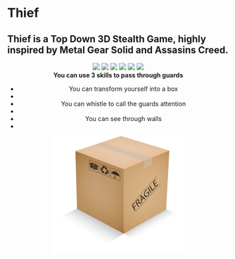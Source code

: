 # Thief

<h2>Thief is a Top Down 3D Stealth Game, highly inspired by Metal Gear Solid and Assasins Creed.</h2>

<div align="center" valign="top">
  <img src="https://img.itch.zone/aW1hZ2UvMTU3Mzc4OC85MjcyOTk4LnBuZw==/250x600/B2W2lP.png"/>
  <img src="https://img.itch.zone/aW1hZ2UvMTU3Mzc4OC85MjcyOTk5LnBuZw==/250x600/ZCslYu.png"/>
  <img src="https://img.itch.zone/aW1hZ2UvMTU3Mzc4OC85MjQwNTAwLnBuZw==/250x600/bk%2FmYq.png"/>
  <img src="https://img.itch.zone/aW1hZ2UvMTU3Mzc4OC85MjczMDUxLnBuZw==/250x600/%2Biw4UL.png"/> 
  <img src="https://img.itch.zone/aW1hZ2UvMTU3Mzc4OC85MjQwNDgyLnBuZw==/250x600/GPKunO.png"/>
  <img src="https://img.itch.zone/aW1hZ2UvMTU3Mzc4OC85MjczMDExLnBuZw==/250x600/iX0ITH.png"/>
</div>

<div align="center" valign="top">
  <b> You can use 3 skills to pass through guards </b>
  <ul>
    <li>You can transform yourself into a box<li>
    <li>You can whistle to call the guards attention<li>
    <li>You can see through walls<li>
  </ul>
  <img src="https://github.com/PauloHDSousa/Thief/blob/main/Assets/UI/box_1.png"/>
</div>
  

